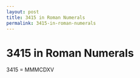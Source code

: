 ```yaml
---
layout: post
title: 3415 in Roman Numerals
permalink: 3415-in-roman-numerals
---
```


# 3415 in Roman Numerals

3415 = MMMCDXV
